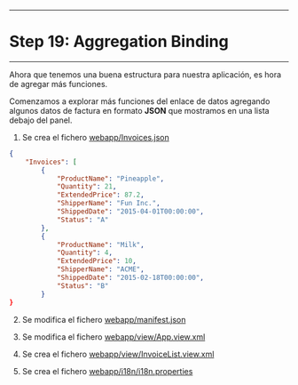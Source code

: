 *****************************
# Step 19: Aggregation Binding
*****************************

Ahora que tenemos una buena estructura para nuestra aplicación, es hora de agregar más funciones.


Comenzamos a explorar más funciones del enlace de datos agregando algunos datos de factura en formato **JSON** que mostramos en una lista debajo del panel.


1. Se crea el fichero [webapp/Invoices.json](webapp/Invoices.json)

``` json
{
    "Invoices": [
        {
            "ProductName": "Pineapple",
            "Quantity": 21,
            "ExtendedPrice": 87.2,
            "ShipperName": "Fun Inc.",
            "ShippedDate": "2015-04-01T00:00:00",
            "Status": "A"
        },
        {
            "ProductName": "Milk",
            "Quantity": 4,
            "ExtendedPrice": 10,
            "ShipperName": "ACME",
            "ShippedDate": "2015-02-18T00:00:00",
            "Status": "B"
        }
}
```


2. Se modifica el fichero [webapp/manifest.json](webapp/manifest.json)

3. Se modifica el fichero [webapp/view/App.view.xml](webapp/view/App.view.xml)

4. Se crea el fichero [webapp/view/InvoiceList.view.xml](webapp/view/InvoiceList.view.xml)

5. Se crea el fichero [webapp/i18n/i18n.properties](webapp/i18n/i18n.properties)